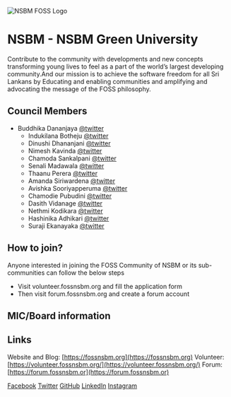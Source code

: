 ![NSBM FOSS Logo](https://github.com/fosslk/OpenDesign/blob/master/campus-clubs/NSBM/logo/2020/fossnsbmFullOriginal.png?raw=true#cc_logo)
# NSBM - NSBM Green University

Contribute to the community with developments and new concepts transforming young lives to feel as a part of the world’s largest developing community.And our mission is to achieve the software freedom for all Sri Lankans by Educating and enabling communities and amplifying and advocating the message of the FOSS philosophy.


## Council Members

* Buddhika Dananjaya [@twitter](https://twitter.com/BuddhikaDanan16)  
  - Indukilana Botheju [@twitter](https://twitter.com/IndukilanaB)
  - Dinushi Dhananjani [@twitter](https://twitter.com/vithanagedanu)
  - Nimesh Kavinda [@twitter](https://twitter.com/nimeshk_) 
  - Chamoda Sankalpani [@twitter](https://twitter.com/ChamodaSankalp2)
  - Senali Madawala [@twitter](https://twitter.com/MadawalaSenali)
  - Thaanu Perera [@twitter](https://twitter.com/ThaanuPerera)
  - Amanda Siriwardena [@twitter](https://twitter.com/AmandaSiriward1)
  - Avishka Sooriyapperuma [@twitter](https://twitter.com/AvishkaSooriya2)
  - Chamodie Pubudini [@twitter](https://twitter.com/CPubudini)
  - Dasith Vidanage [@twitter](https://twitter.com/dasithsv)
  - Nethmi Kodikara [@twitter](https://twitter.com/kodikara_nethmi)
  - Hashinika Adhikari [@twitter](https://twitter.com/Hashinika22)
  - Suraji Ekanayaka [@twitter](https://twitter.com/SurajiEkanayaka)


## How to join?

Anyone interested in joining the FOSS Community of NSBM or its sub-communities can follow the below steps

- Visit volunteer.fossnsbm.org and fill the application form
- Then visit forum.fossnsbm.org and create a forum account

## MIC/Board information

## Links

Website and Blog: [https://fossnsbm.org](https://fossnsbm.org)
Volunteer: [https://volunteer.fossnsbm.org/](https://volunteer.fossnsbm.org/)
Forum: [https://forum.fossnsbm.or](https://forum.fossnsbm.or)

[Facebook](https://www.facebook.com/foss.nsbm)
[Twitter](https://twitter.com/fossnsbm)
[GitHub](https://github.com/fossnsbm)
[LinkedIn](https://www.linkedin.com/company/fossnsbm/)
[Instagram](https://www.instagram.com/fossnsbm/)

